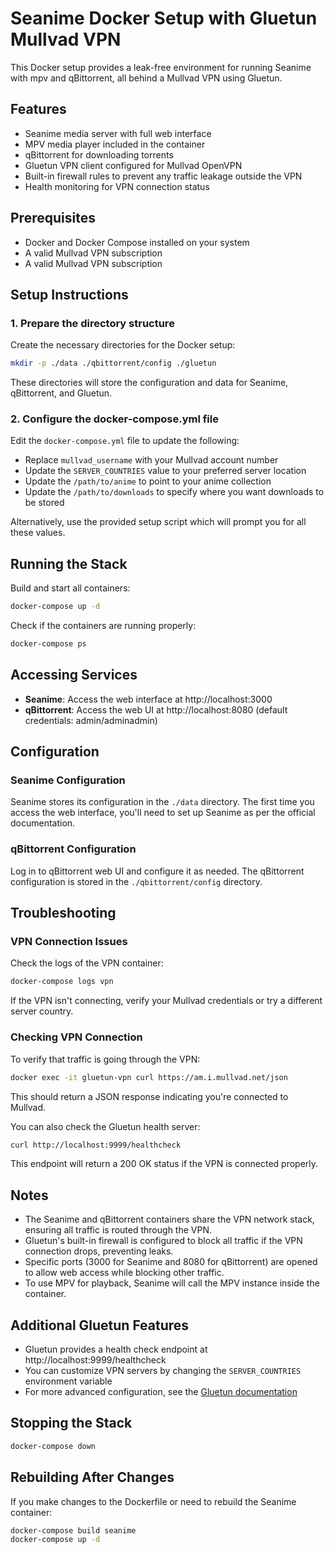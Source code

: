 # Seanime Docker Setup with Gluetun Mullvad VPN

This Docker setup provides a leak-free environment for running Seanime with mpv and qBittorrent, all behind a Mullvad VPN using Gluetun.

## Features

- Seanime media server with full web interface
- MPV media player included in the container
- qBittorrent for downloading torrents
- Gluetun VPN client configured for Mullvad OpenVPN
- Built-in firewall rules to prevent any traffic leakage outside the VPN
- Health monitoring for VPN connection status

## Prerequisites

- Docker and Docker Compose installed on your system
- A valid Mullvad VPN subscription
- A valid Mullvad VPN subscription

## Setup Instructions

### 1. Prepare the directory structure

Create the necessary directories for the Docker setup:

```bash
mkdir -p ./data ./qbittorrent/config ./gluetun
```

These directories will store the configuration and data for Seanime, qBittorrent, and Gluetun.

### 2. Configure the docker-compose.yml file

Edit the `docker-compose.yml` file to update the following:

- Replace `mullvad_username` with your Mullvad account number
- Update the `SERVER_COUNTRIES` value to your preferred server location
- Update the `/path/to/anime` to point to your anime collection
- Update the `/path/to/downloads` to specify where you want downloads to be stored

Alternatively, use the provided setup script which will prompt you for all these values.

## Running the Stack

Build and start all containers:

```bash
docker-compose up -d
```

Check if the containers are running properly:

```bash
docker-compose ps
```

## Accessing Services

- **Seanime**: Access the web interface at http://localhost:3000
- **qBittorrent**: Access the web UI at http://localhost:8080 (default credentials: admin/adminadmin)

## Configuration

### Seanime Configuration

Seanime stores its configuration in the `./data` directory. The first time you access the web interface, you'll need to set up Seanime as per the official documentation.

### qBittorrent Configuration

Log in to qBittorrent web UI and configure it as needed. The qBittorrent configuration is stored in the `./qbittorrent/config` directory.

## Troubleshooting

### VPN Connection Issues

Check the logs of the VPN container:

```bash
docker-compose logs vpn
```

If the VPN isn't connecting, verify your Mullvad credentials or try a different server country.

### Checking VPN Connection

To verify that traffic is going through the VPN:

```bash
docker exec -it gluetun-vpn curl https://am.i.mullvad.net/json
```

This should return a JSON response indicating you're connected to Mullvad.

You can also check the Gluetun health server:

```bash
curl http://localhost:9999/healthcheck
```

This endpoint will return a 200 OK status if the VPN is connected properly.

## Notes

- The Seanime and qBittorrent containers share the VPN network stack, ensuring all traffic is routed through the VPN.
- Gluetun's built-in firewall is configured to block all traffic if the VPN connection drops, preventing leaks.
- Specific ports (3000 for Seanime and 8080 for qBittorrent) are opened to allow web access while blocking other traffic.
- To use MPV for playback, Seanime will call the MPV instance inside the container.

## Additional Gluetun Features

- Gluetun provides a health check endpoint at http://localhost:9999/healthcheck
- You can customize VPN servers by changing the `SERVER_COUNTRIES` environment variable
- For more advanced configuration, see the [Gluetun documentation](https://github.com/qdm12/gluetun-wiki)

## Stopping the Stack

```bash
docker-compose down
```

## Rebuilding After Changes

If you make changes to the Dockerfile or need to rebuild the Seanime container:

```bash
docker-compose build seanime
docker-compose up -d
```
